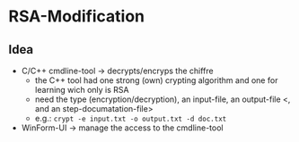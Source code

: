 # RSA-Modification

## Idea
- C/C++ cmdline-tool -> decrypts/encryps the chiffre
  -  the C++ tool had one strong (own) crypting algorithm and one for learning wich only is RSA
  -  need the type (encryption/decryption), an input-file, an output-file <, and an step-documatation-file>
    -  e.g.: `crypt -e input.txt -o output.txt -d doc.txt`
- WinForm-UI -> manage the access to the cmdline-tool

